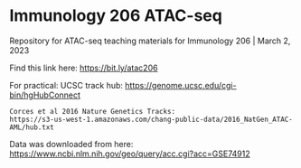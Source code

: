 # Immunology 206 ATAC-seq
Repository for ATAC-seq teaching materials for Immunology 206 | March 2, 2023

Find this link here: https://bit.ly/atac206

For practical: UCSC track hub: https://genome.ucsc.edu/cgi-bin/hgHubConnect

```
Corces et al 2016 Nature Genetics Tracks:
https://s3-us-west-1.amazonaws.com/chang-public-data/2016_NatGen_ATAC-AML/hub.txt
```
Data was downloaded from here: https://www.ncbi.nlm.nih.gov/geo/query/acc.cgi?acc=GSE74912
